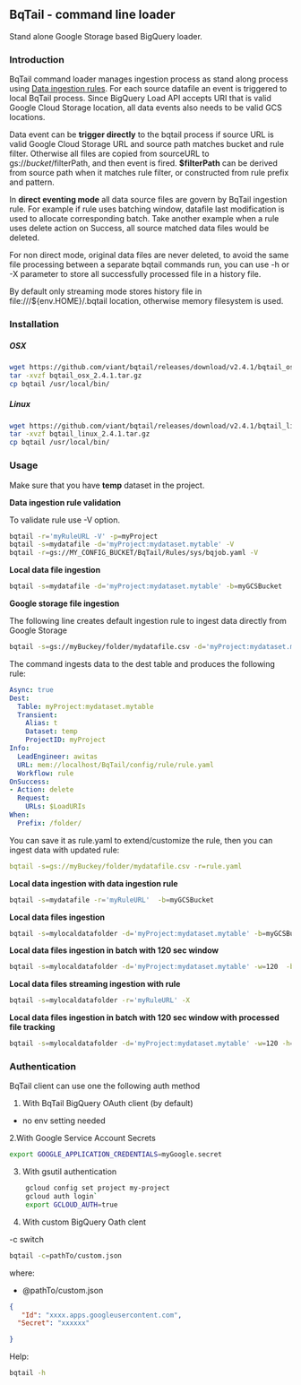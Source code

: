 ## BqTail - command line loader

Stand alone Google Storage based BigQuery loader.

### Introduction

BqTail command loader manages ingestion process as stand along process using [Data ingestion rules](../../bqtail/tail/README.md#data-ingestion-rules).
For each source datafile an event is triggered to local BqTail process. 
Since BigQuery Load API accepts URI that is valid Google Cloud Storage location, all data events also needs to be valid GCS locations.

Data event can be **trigger directly** to the bqtail process if source URL is valid Google Cloud Storage URL and source path matches bucket and rule filter.
Otherwise all files are copied from sourceURL to gs://${bucket}/$filterPath, and then event is fired.
**$filterPath** can be derived from source path when it matches rule filter, or constructed from rule prefix and pattern.

In **direct eventing mode** all data source files are govern by BqTail ingestion rule. For example if rule uses batching window, 
datafile last modification is used to allocate corresponding batch. 
Take another example when a rule uses delete action on Success, all source matched data files would be deleted. 

For non direct mode, original data files are never deleted, to avoid the same file processing between a separate
bqtail commands run, you can use -h or -X parameter to store all successfully processed file in a history file.

By default only streaming mode stores history file in file:///${env.HOME}/.bqtail location, otherwise memory filesystem is used.

### Installation

##### OSX


```bash
wget https://github.com/viant/bqtail/releases/download/v2.4.1/bqtail_osx_2.4.1.tar.gz
tar -xvzf bqtail_osx_2.4.1.tar.gz
cp bqtail /usr/local/bin/
```


##### Linux

```bash
wget https://github.com/viant/bqtail/releases/download/v2.4.1/bqtail_linux_2.4.1.tar.gz
tar -xvzf bqtail_linux_2.4.1.tar.gz
cp bqtail /usr/local/bin/
```

### Usage  

Make sure that you have **temp** dataset in the project.

**Data ingestion rule validation**

To validate rule use -V option.

```bash
bqtail -r='myRuleURL -V' -p=myProject
bqtail -s=mydatafile -d='myProject:mydataset.mytable' -V
bqtail -r=gs://MY_CONFIG_BUCKET/BqTail/Rules/sys/bqjob.yaml -V
```


**Local data file ingestion**

```bash
bqtail -s=mydatafile -d='myProject:mydataset.mytable' -b=myGCSBucket
```

**Google storage file ingestion**


The following line creates default ingestion rule to ingest data directly from Google Storage

```bash
bqtail -s=gs://myBuckey/folder/mydatafile.csv -d='myProject:mydataset.mytable' 
```

The command ingests data to the dest table and produces the following rule:

```yaml
Async: true
Dest:
  Table: myProject:mydataset.mytable
  Transient:
    Alias: t
    Dataset: temp
    ProjectID: myProject
Info:
  LeadEngineer: awitas
  URL: mem://localhost/BqTail/config/rule/rule.yaml
  Workflow: rule
OnSuccess:
- Action: delete
  Request:
    URLs: $LoadURIs
When:
  Prefix: /folder/
```

You can save it as rule.yaml to extend/customize the rule, then you can ingest data with updated rule:

```yaml
bqtail -s=gs://myBuckey/folder/mydatafile.csv -r=rule.yaml
```




**Local data ingestion with data ingestion rule**

```bash
bqtail -s=mydatafile -r='myRuleURL'  -b=myGCSBucket
```

**Local data files ingestion**

```bash
bqtail -s=mylocaldatafolder -d='myProject:mydataset.mytable' -b=myGCSBucket
```

**Local data files ingestion in batch with 120 sec window**

```bash
bqtail -s=mylocaldatafolder -d='myProject:mydataset.mytable' -w=120  -b=myGCSBucket
```

**Local data files streaming ingestion with rule**

```bash
bqtail -s=mylocaldatafolder -r='myRuleURL' -X 
```

**Local data files ingestion in batch with 120 sec window with processed file tracking**

```bash
bqtail -s=mylocaldatafolder -d='myProject:mydataset.mytable' -w=120 -h=~/.bqtail
```


### Authentication

BqTail client can use one the following auth method

1. With BqTail BigQuery OAuth client (by default)

- no env setting needed

2.With Google Service Account Secrets

```bash
export GOOGLE_APPLICATION_CREDENTIALS=myGoogle.secret
```

3. With gsutil authentication

```bash
    gcloud config set project my-project
    gcloud auth login`
    export GCLOUD_AUTH=true
``` 

4. With custom BigQuery Oath clent

-c switch


```bash
bqtail -c=pathTo/custom.json
```

where:
-  @pathTo/custom.json

```json
{
   "Id": "xxxx.apps.googleusercontent.com",
  "Secret": "xxxxxx"

}
```


Help: 

```bash
bqtail -h
```